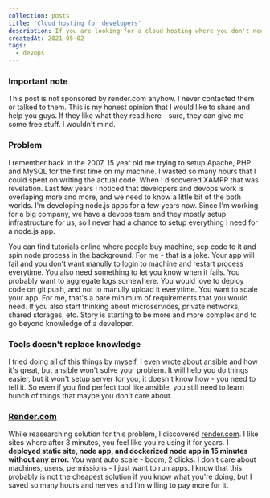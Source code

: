 ```yaml
---
collection: posts
title: 'Cloud hosting for developers'
description: If you are looking for a cloud hosting where you don't need to setup bunch of things before you even start deploying app, there is a solution...
createdAt: 2021-05-02
tags:
  - devops
---
```


### Important note

This post is not sponsored by render.com anyhow. I never contacted them or talked to them. This is my honest opinion that I would like to share and help you guys. If they like what they read here - sure, they can give me some free stuff. I wouldn't mind.

### Problem

I remember back in the 2007, 15 year old me trying to setup Apache, PHP and MySQL for the first time on my machine. I wasted so many hours that I could spent on writing the actual code. When I discovered XAMPP that was revelation. Last few years I noticed that developers and devops work is overlaping more and more, and we need to know a little bit of the both worlds. I'm developing node.js apps for a few years now. Since I'm working for a big company, we have a devops team and they mostly setup infrastructure for us, so I never had a chance to setup everything I need for a node.js app.

You can find tutorials online where people buy machine, scp code to it and spin node process in the background. For me - that is a joke.
Your app will fail and you don't want manully to login to machine and restart process everytime. You also need something to let you know when it fails. You probably want to aggregate logs somewhere. You would love to deploy code on git push, and not to manully upload it everytime. You want to scale your app. For me, that's a bare minimum of requirements that you would need. If you also start thinking about microservices, private networks, shared storages, etc. Story is starting to be more and more complex and to go beyond knowledge of a developer.

### Tools doesn't replace knowledge

I tried doing all of this things by myself, I even [wrote about ansible](/the-mighty-ansible) and how it's great, but ansible won't solve your problem. It will help you do things easier, but it won't setup server for you, it doesn't know how - you need to tell it. So even if you find perfect tool like ansible, you still need to learn bunch of things that maybe you don't care about.

### [Render.com](https://render.com)

While reasearching solution for this problem, I discovered [render.com](https://render.com/). I like sites where after 3 minutes, you feel like you're using it for years.
**I deployed static site, node app, and dockerized node app in 15 minutes without any error.** You want auto scale - boom, 2 clicks. I don't care about machines, users, permissions - I just want to run apps. I know that this probably is not the cheapest solution if you know what you're doing, but I saved so many hours and nerves and I'm willing to pay more for it.

